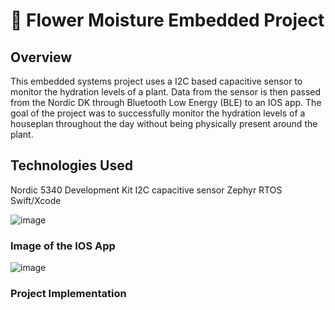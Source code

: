 # 🌸 Flower Moisture Embedded Project

## Overview
This embedded systems project uses a I2C based capacitive sensor to monitor the hydration levels of a plant. Data from the sensor is then passed from the Nordic DK through Bluetooth Low Energy (BLE) to an IOS app. The goal of the project was to successfully monitor the hydration levels of a houseplan throughout the day without being physically present around the plant. 

## Technologies Used
Nordic 5340 Development Kit
I2C capacitive sensor
Zephyr RTOS 
Swift/Xcode 


![image](https://github.com/user-attachments/assets/cf39b11c-3de3-4882-ba5e-2517af2f47d1)

### Image of the IOS App 

![image](https://github.com/user-attachments/assets/f6f6bd8b-428b-418a-b3b9-f3a9b8e9c9a9)

### Project Implementation

